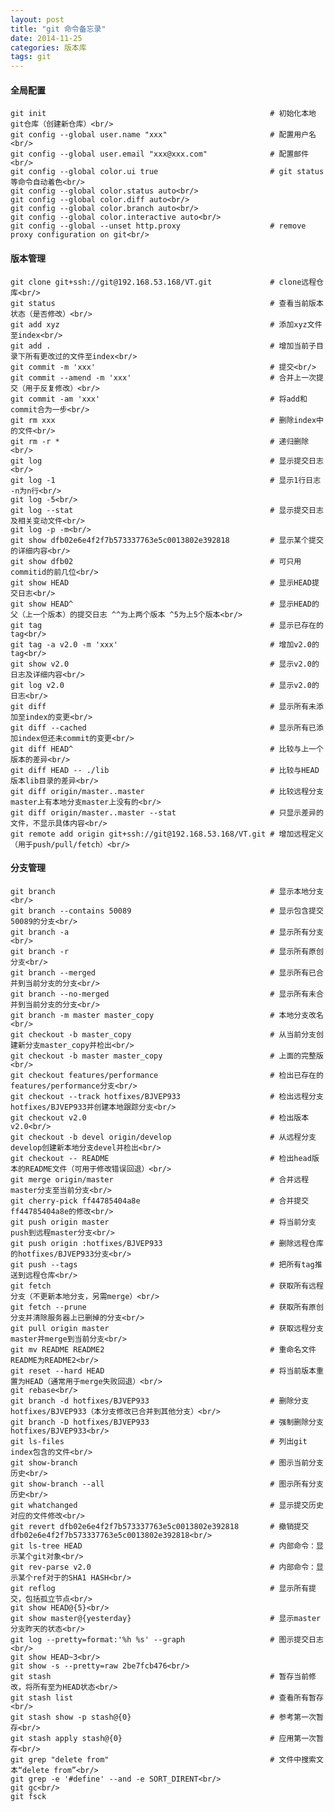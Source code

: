 ```yaml
---
layout: post
title: "git 命令备忘录"
date: 2014-11-25
categories: 版本库
tags: git
---
```


#### 全局配置
    git init                                                  # 初始化本地git仓库（创建新仓库）<br/>
    git config --global user.name "xxx"                       # 配置用户名<br/>
    git config --global user.email "xxx@xxx.com"              # 配置邮件<br/>
    git config --global color.ui true                         # git status等命令自动着色<br/>
    git config --global color.status auto<br/>
    git config --global color.diff auto<br/>
    git config --global color.branch auto<br/>
    git config --global color.interactive auto<br/>
    git config --global --unset http.proxy                    # remove  proxy configuration on git<br/>

#### 版本管理
    git clone git+ssh://git@192.168.53.168/VT.git             # clone远程仓库<br/>
    git status                                                # 查看当前版本状态（是否修改）<br/>
    git add xyz                                               # 添加xyz文件至index<br/>
    git add .                                                 # 增加当前子目录下所有更改过的文件至index<br/>
    git commit -m 'xxx'                                       # 提交<br/>
    git commit --amend -m 'xxx'                               # 合并上一次提交（用于反复修改）<br/>
    git commit -am 'xxx'                                      # 将add和commit合为一步<br/>
    git rm xxx                                                # 删除index中的文件<br/>
    git rm -r *                                               # 递归删除<br/>
    git log                                                   # 显示提交日志<br/>
    git log -1                                                # 显示1行日志 -n为n行<br/>
    git log -5<br/>
    git log --stat                                            # 显示提交日志及相关变动文件<br/>
    git log -p -m<br/>
    git show dfb02e6e4f2f7b573337763e5c0013802e392818         # 显示某个提交的详细内容<br/>
    git show dfb02                                            # 可只用commitid的前几位<br/>
    git show HEAD                                             # 显示HEAD提交日志<br/>
    git show HEAD^                                            # 显示HEAD的父（上一个版本）的提交日志 ^^为上两个版本 ^5为上5个版本<br/>
    git tag                                                   # 显示已存在的tag<br/>
    git tag -a v2.0 -m 'xxx'                                  # 增加v2.0的tag<br/>
    git show v2.0                                             # 显示v2.0的日志及详细内容<br/>
    git log v2.0                                              # 显示v2.0的日志<br/>
    git diff                                                  # 显示所有未添加至index的变更<br/>
    git diff --cached                                         # 显示所有已添加index但还未commit的变更<br/>
    git diff HEAD^                                            # 比较与上一个版本的差异<br/>
    git diff HEAD -- ./lib                                    # 比较与HEAD版本lib目录的差异<br/>
    git diff origin/master..master                            # 比较远程分支master上有本地分支master上没有的<br/>
    git diff origin/master..master --stat                     # 只显示差异的文件，不显示具体内容<br/>
    git remote add origin git+ssh://git@192.168.53.168/VT.git # 增加远程定义（用于push/pull/fetch）<br/>

#### 分支管理
    git branch                                                # 显示本地分支<br/>
    git branch --contains 50089                               # 显示包含提交50089的分支<br/>
    git branch -a                                             # 显示所有分支<br/>
    git branch -r                                             # 显示所有原创分支<br/>
    git branch --merged                                       # 显示所有已合并到当前分支的分支<br/>
    git branch --no-merged                                    # 显示所有未合并到当前分支的分支<br/>
    git branch -m master master_copy                          # 本地分支改名<br/>
    git checkout -b master_copy                               # 从当前分支创建新分支master_copy并检出<br/>
    git checkout -b master master_copy                        # 上面的完整版<br/>
    git checkout features/performance                         # 检出已存在的features/performance分支<br/>
    git checkout --track hotfixes/BJVEP933                    # 检出远程分支hotfixes/BJVEP933并创建本地跟踪分支<br/>
    git checkout v2.0                                         # 检出版本v2.0<br/>
    git checkout -b devel origin/develop                      # 从远程分支develop创建新本地分支devel并检出<br/>
    git checkout -- README                                    # 检出head版本的README文件（可用于修改错误回退）<br/>
    git merge origin/master                                   # 合并远程master分支至当前分支<br/>
    git cherry-pick ff44785404a8e                             # 合并提交ff44785404a8e的修改<br/>
    git push origin master                                    # 将当前分支push到远程master分支<br/>
    git push origin :hotfixes/BJVEP933                        # 删除远程仓库的hotfixes/BJVEP933分支<br/>
    git push --tags                                           # 把所有tag推送到远程仓库<br/>
    git fetch                                                 # 获取所有远程分支（不更新本地分支，另需merge）<br/>
    git fetch --prune                                         # 获取所有原创分支并清除服务器上已删掉的分支<br/>
    git pull origin master                                    # 获取远程分支master并merge到当前分支<br/>
    git mv README README2                                     # 重命名文件README为README2<br/>
    git reset --hard HEAD                                     # 将当前版本重置为HEAD（通常用于merge失败回退）<br/>
    git rebase<br/>
    git branch -d hotfixes/BJVEP933                           # 删除分支hotfixes/BJVEP933（本分支修改已合并到其他分支）<br/>
    git branch -D hotfixes/BJVEP933                           # 强制删除分支hotfixes/BJVEP933<br/>
    git ls-files                                              # 列出git index包含的文件<br/>
    git show-branch                                           # 图示当前分支历史<br/>
    git show-branch --all                                     # 图示所有分支历史<br/>
    git whatchanged                                           # 显示提交历史对应的文件修改<br/>
    git revert dfb02e6e4f2f7b573337763e5c0013802e392818       # 撤销提交dfb02e6e4f2f7b573337763e5c0013802e392818<br/>
    git ls-tree HEAD                                          # 内部命令：显示某个git对象<br/>
    git rev-parse v2.0                                        # 内部命令：显示某个ref对于的SHA1 HASH<br/>
    git reflog                                                # 显示所有提交，包括孤立节点<br/>
    git show HEAD@{5}<br/>
    git show master@{yesterday}                               # 显示master分支昨天的状态<br/>
    git log --pretty=format:'%h %s' --graph                   # 图示提交日志<br/>
    git show HEAD~3<br/>
    git show -s --pretty=raw 2be7fcb476<br/>
    git stash                                                 # 暂存当前修改，将所有至为HEAD状态<br/>
    git stash list                                            # 查看所有暂存<br/>
    git stash show -p stash@{0}                               # 参考第一次暂存<br/>
    git stash apply stash@{0}                                 # 应用第一次暂存<br/>
    git grep "delete from"                                    # 文件中搜索文本“delete from”<br/>
    git grep -e '#define' --and -e SORT_DIRENT<br/>
    git gc<br/>
    git fsck